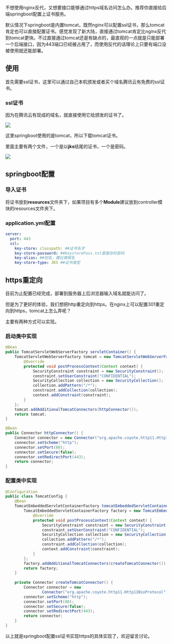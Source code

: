 不想使用nginx反代，又想要接口能够通过https域名访问怎么办。推荐你直接给后端springboot配置上证书服务。

默认情况下springboot是内置tomcat，既然nginx可以配置ssl证书，那么tomcat肯定也可以直接配置证书。感觉发现了新大陆，直接通过tomcat肯定比nginx反代到tomcat更快。不过直接通过tomcat还是有缺点的，最直观的一点就是只能部署一个后端接口，因为443端口已经被占用了，而使用反代的话理论上只要有端口没被使用就还能部署。

## 使用

首先需要ssl证书，这里可以通过自己本机颁发或者买个域名腾讯云有免费的ssl证书。

### ssl证书

因为在腾讯云有现成的域名，就直接使用它给颁发的证书了。

![](https://cdn.xiaoliu.life/tc/20230526a/1.webp)

这里springboot使用的是tomcat，所以下载tomcat证书。

里面主要有两个文件，一个是以**jks**结尾的证书，一个是密码。

![](https://cdn.xiaoliu.life/tc/20230526a/2.webp)

## springboot配置

### 导入证书

将证书放到**resources**文件夹下，如果项目有多个**Module**建议放到controller模块的resources文件夹下。

### application.yml配置

```yaml
server:
  port: 443
  ssl:
    key-store: classpath: ##证书名字
    key-store-password: ##keystorePass.txt里面存的密码
    key-alias: ##别名，建议填域名
    key-store-type: JKS ##证书类型
```

## https重定向

目前为止配置已经完成，部署到服务器上后浏览器输入域名就能访问了。

但是为了更好的体验，我们想把http重定向到https。在nginx上可以配置301重定向到https，tomcat上怎么弄呢？

主要有两种方式可以实现。

### 启动类中实现

```java
@Bean
public TomcatServletWebServerFactory servletContainer() {
    TomcatServletWebServerFactory tomcat = new TomcatServletWebServerFactory() {
        @Override
        protected void postProcessContext(Context context) {
            SecurityConstraint constraint = new SecurityConstraint();
            constraint.setUserConstraint("CONFIDENTIAL");
            SecurityCollection collection = new SecurityCollection();
            collection.addPattern("/*");
            constraint.addCollection(collection);
            context.addConstraint(constraint);
        }
    };
    tomcat.addAdditionalTomcatConnectors(httpConnector());
    return tomcat;
}

@Bean
public Connector httpConnector() {
    Connector connector = new Connector("org.apache.coyote.http11.Http11NioProtocol");
    connector.setScheme("http");
    connector.setPort(80);
    connector.setSecure(false);
    connector.setRedirectPort(443);
    return connector;
}
```

### 配置类中实现

```java
@Configuration
public class TomcatConfig {
    @Bean
    TomcatEmbeddedServletContainerFactory tomcatEmbeddedServletContainerFactory() {
        TomcatEmbeddedServletContainerFactory factory = new TomcatEmbeddedServletContainerFactory(){
            @Override
            protected void postProcessContext(Context context) {
                SecurityConstraint constraint = new SecurityConstraint();
                constraint.setUserConstraint("CONFIDENTIAL");
                SecurityCollection collection = new SecurityCollection();
                collection.addPattern("/*");
                constraint.addCollection(collection);
                context.addConstraint(constraint);
            }
        };
        factory.addAdditionalTomcatConnectors(createTomcatConnector());
        return factory;
    }
 
    private Connector createTomcatConnector() {
        Connector connector = new
                Connector("org.apache.coyote.http11.Http11NioProtocol");
        connector.setScheme("http");
        connector.setPort(80);
        connector.setSecure(false);
        connector.setRedirectPort(443);
        return connector;
    }
}
```

以上就是springboot配置ssl证书实现https的具体实现了，欢迎留言讨论。